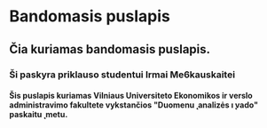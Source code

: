 # Bandomasis puslapis 
## Čia kuriamas bandomasis puslapis. 
### Ši paskyra priklauso studentui Irmai Me6kauskaitei 
#### Šis puslapis kuriamas Vilniaus Universiteto Ekonomikos ir verslo administravimo fakultete vykstančios **"Duomenu ̨ analizės ı ̨vado"** paskaitu ̨ metu.